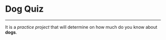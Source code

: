 # Dog Quiz
___

It is a *practice project* that will determine on how much do you know about **dogs**.
